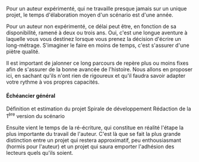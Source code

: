 <!-- Page: #568 Échéancier -->

Pour un auteur expérimenté, qui ne travaille presque jamais sur un unique projet, le temps d'élaboration moyen d'un scénario est d'une année.

Pour un auteur non expérimenté, ce délai peut être, en fonction de sa disponibilité, ramené à deux ou trois ans. Oui, c'est une longue aventure à laquelle vous vous destinez lorsque vous prenez la décision d'écrire un long-métrage. S'imaginer le faire en moins de temps, c'est s'assurer d'une piètre qualité.

Il est important de jalonner ce long parcours de repère plus ou moins fixes afin de s'assurer de la bonne avancée de l'histoire. Nous allons en proposer ici, en sachant qu'ils n'ont rien de rigoureux et qu'il faudra savoir adapter votre rythme à vos propres capacités.

#### Échéancier général

Définition et estimation du projet
Spirale de développement
Rédaction de la 1<sup>ère</sup> version du scénario

Ensuite vient le temps de la ré-écriture, qui constitue en réalité l'étape la plus importante du travail de l'auteur. C'est là que se fait la plus grande distinction entre un projet qui restera approximatif, peu enthousiasmant (hormis pour l'auteur) et un projet qui saura emporter l'adhésion des lecteurs quels qu'ils soient.
